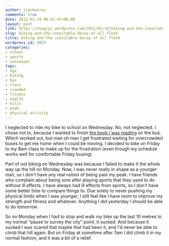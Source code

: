 ```yaml
---
author: jjackunrau
comments: true
date: 2012-02-19 06:41:47+00:00
layout: post
link: https://hungryj.wordpress.com/2012/02/18/biking-and-the-inevitable-decay-of-all-flesh/
slug: biking-and-the-inevitable-decay-of-all-flesh
title: biking and the inevitable decay of all flesh
wordpress_id: 2853
categories:
- school
- sports
- vancouver
tags:
- age
- biking
- bus
- class
- crowded
- fitness
- health
- hills
- peak
- physical activity
---
```


I neglected to ride my bike to school on Wednesday. No, not neglected. I chose not to, because I wanted to finish [the book I was reading](http://librarianaut.com/2012/02/18/book-review-the-quantum-thief/) on the bus. Which worked out, but man oh man I get frustrated waiting for overcrowded buses to get me home when I could be moving. I decided to bike on Friday to my 8am class to make up for the frustration (even though my schedule works well for comfortable Friday busing).

Part of not biking on Wednesday was because I failed to make it the whole way up the hill on Monday. Now, I was never really in shape as a younger man, so I don't have any real notion of being past my peak. I have friends who complain about being sore after playing sports that they used to do without ill effects. I have always had ill effects from sports, so I don't have some better time to compare things to. Due solely to never pushing my physical limits when I was younger, I still feel like I have room to improve my strength and fitness and whatever. Anything I did yesterday I should be able to do tomorrow. 

So on Monday when I had to stop and walk my bike up the last 10 metres to my normal "pause to survey the city" point, it sucked. And because it sucked I was scared that maybe that had been it, and I'd never be able to climb that hill again. But on Friday at sometime after 7am I did climb it in my normal fashion, and it was a bit of a relief.
